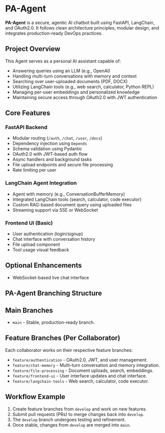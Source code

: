# PA-Agent

**PA-Agent** is a secure, agentic AI chatbot built using FastAPI, LangChain, and OAuth2.0. It follows clean architecture principles, modular design, and integrates production-ready DevOps practices.

## Project Overview

This Agent serves as a personal AI assistant capable of:
- Answering queries using an LLM (e.g., OpenAI)
- Handling multi-turn conversations with memory and context
- Searching over user-uploaded documents (PDF, DOCX)
- Utilizing LangChain tools (e.g., web search, calculator, Python REPL)
- Managing per-user embeddings and personalized knowledge
- Maintaining secure access through OAuth2.0 with JWT authentication

## Core Features

### FastAPI Backend
- Modular routing (`/auth`, `/chat`, `/user`, `/docs`)
- Dependency injection using `Depends`
- Schema validation using Pydantic
- OAuth2.0 with JWT-based auth flow
- Async handlers and background tasks
- File upload endpoints and secure file processing
- Rate limiting per user

### LangChain Agent Integration
- Agent with memory (e.g., ConversationBufferMemory)
- Integrated LangChain tools (search, calculator, code executor)
- Custom RAG-based document query using uploaded files
- Streaming support via SSE or WebSocket

### Frontend UI (Basic)
- User authentication (login/signup)
- Chat interface with conversation history
- File upload component
- Tool usage visual feedback

## Optional Enhancements
- WebSocket-based live chat interface





## PA-Agent Branching Structure

## Main Branches
- `main` - Stable, production-ready branch.

## Feature Branches (Per Collaborator)
Each collaborator works on their respective feature branches:
- `feature/authentication` - OAuth2.0, JWT, and user management.
- `feature/chat-memory` - Multi-turn conversation and memory integration.
- `feature/file-processing` - Document uploads, search, embeddings.
- `feature/frontend-ui` - User interface updates and chat interface.
- `feature/langchain-tools` - Web search, calculator, code executor.

## Workflow Example
1. Create feature branches from `develop` and work on new features.
2. Submit pull requests (PRs) to merge changes back into `develop`.
3. The `develop` branch undergoes testing and refinement.
4. Once stable, changes from `develop` are merged into `main`.



